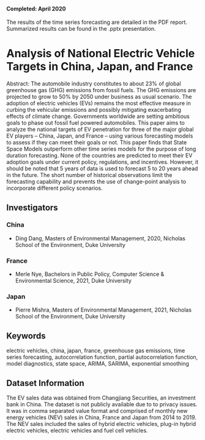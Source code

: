 #### Completed: April 2020

The results of the time series forecasting are detailed in the PDF report. Summarized results can be found in the .pptx presentation.

# Analysis of National Electric Vehicle Targets in China, Japan, and France

Abstract: The automobile industry constitutes to about 23% of global greenhouse gas (GHG) emissions from fossil fuels. The GHG emissions are projected to grow to 50% by 2050 under business as usual scenario. The adoption of electric vehicles (EVs) remains the most effective measure in curbing the vehicular emissions and possibly mitigating exacerbating effects of climate change. Governments worldwide are setting ambitious goals to phase out fossil fuel powered automobiles. This paper aims to analyze the national targets of EV penetration for three of the major global EV players – China, Japan, and France – using various forecasting models to assess if they can meet their goals or not. This paper finds that State Space Models outperform other time series models for the purpose of long duration forecasting. None of the countries are predicted to meet their EV adoption goals under current policy, regulations, and incentives. However, it should be noted that 5 years of data is used to forecast 5 to 20 years ahead in the future. The short number of historical observations limit the forecasting capability and prevents the use of change-point analysis to incorporate different policy scenarios.

## Investigators

### China

* Ding Dang, Masters of Environmental Management, 2020, Nicholas School of the Environment, Duke University

### France

* Merle Nye, Bachelors in Public Policy, Computer Science & Environmental Science, 2021, Duke University

### Japan

* Pierre Mishra, Masters of Environmental Management, 2021, Nicholas School of the Environment, Duke University

## Keywords

electric vehicles, china, japan, france, greenhouse gas emissions, time series forecasting, autocorrelation function, partial autocorrelation function, model diagnostics, state space, ARIMA, SARIMA, exponential smoothing 

## Dataset Information

The EV sales data was obtained from Changjiang Securities, an investment bank in China. The dataset is not publicly available due to to privacy issues. It was in comma separated value format and comprised of monthly new energy vehicles (NEV) sales in China, France and Japan from 2014 to 2019. The NEV sales included the sales of hybrid electric vehicles, plug-in hybrid electric vehicles, electric vehicles and fuel cell vehicles.    





